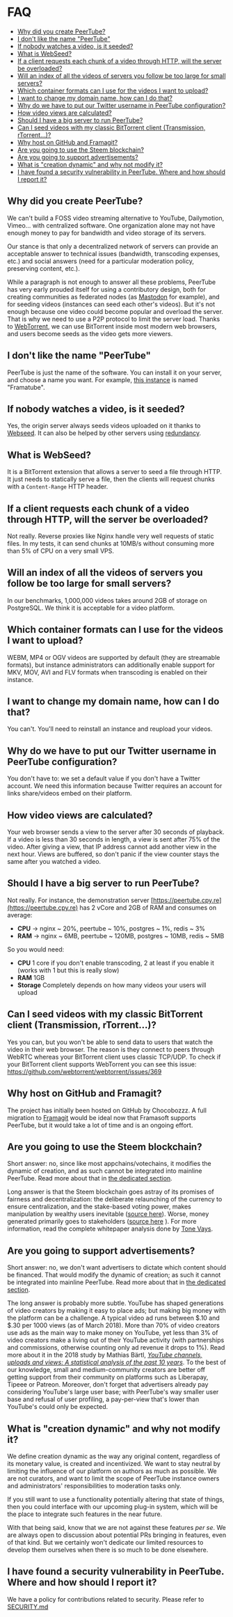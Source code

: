 # FAQ

<!-- Table of contents generated with DocToc: https://github.com/thlorenz/doctoc -->
<!-- START doctoc generated TOC please keep comment here to allow auto update -->
<!-- DON'T EDIT THIS SECTION, INSTEAD RE-RUN doctoc TO UPDATE -->


- [Why did you create PeerTube?](#why-did-you-create-peertube)
- [I don't like the name "PeerTube"](#i-dont-like-the-name-peertube)
- [If nobody watches a video, is it seeded?](#if-nobody-watches-a-video-is-it-seeded)
- [What is WebSeed?](#what-is-webseed)
- [If a client requests each chunk of a video through HTTP, will the server be overloaded?](#if-a-client-requests-each-chunk-of-a-video-through-http-will-the-server-be-overloaded)
- [Will an index of all the videos of servers you follow be too large for small servers?](#will-an-index-of-all-the-videos-of-servers-you-follow-be-too-large-for-small-servers)
- [Which container formats can I use for the videos I want to upload?](#which-container-formats-can-i-use-for-the-videos-i-want-to-upload)
- [I want to change my domain name, how can I do that?](#i-want-to-change-my-domain-name-how-can-i-do-that)
- [Why do we have to put our Twitter username in PeerTube configuration?](#why-do-we-have-to-put-our-twitter-username-in-peertube-configuration)
- [How video views are calculated?](#how-video-views-are-calculated)
- [Should I have a big server to run PeerTube?](#should-i-have-a-big-server-to-run-peertube)
- [Can I seed videos with my classic BitTorrent client (Transmission, rTorrent...)?](#can-i-seed-videos-with-my-classic-bittorrent-client-transmission-rtorrent)
- [Why host on GitHub and Framagit?](#why-host-on-github-and-framagit)
- [Are you going to use the Steem blockchain?](#are-you-going-to-use-the-steem-blockchain)
- [Are you going to support advertisements?](#are-you-going-to-support-advertisements)
- [What is "creation dynamic" and why not modify it?](#what-is-creation-dynamic-and-why-not-modify-it)
- [I have found a security vulnerability in PeerTube. Where and how should I report it?](#i-have-found-a-security-vulnerability-in-peertube-where-and-how-should-i-report-it)

<!-- END doctoc generated TOC please keep comment here to allow auto update -->

## Why did you create PeerTube?

We can't build a FOSS video streaming alternative to YouTube, Dailymotion,
Vimeo... with centralized software. One organization alone may not have
enough money to pay for bandwidth and video storage of its servers.

Our stance is that only a decentralized network of servers can provide an
acceptable answer to technical issues (bandwidth, transcoding expenses, etc.)
and social answers (need for a particular moderation policy, preserving
content, etc.).

While a paragraph is not enough to answer all these problems, PeerTube has
very early prouded itself for using a contributory design, both for creating
communities as federated nodes (as [Mastodon](https://joinmastodon.org/) for
example), and for seeding videos (instances can seed each other's videos). But it's not
enough because one video could become popular and overload the server. That is
why we need to use a P2P protocol to limit the server load. Thanks to
[WebTorrent](https://github.com/feross/webtorrent), we can use BitTorrent
inside most modern web browsers, and users become seeds as the video gets
more viewers.


## I don't like the name "PeerTube"

PeerTube is just the name of the software. You can install it on your
server, and choose a name you want. For example, [this instance](https://framatube.org/)
is named "Framatube".


## If nobody watches a video, is it seeded?

Yes, the origin server always seeds videos uploaded on it thanks to
[Webseed](http://www.bittorrent.org/beps/bep_0019.html).
It can also be helped by other servers using [redundancy](https://docs.joinpeertube.org/#/contribute-architecture?id=redundancy-between-instances).


## What is WebSeed?

It is a BitTorrent extension that allows a server to seed a file through HTTP.
It just needs to statically serve a file, then the clients will request chunks
with a `Content-Range` HTTP header.


## If a client requests each chunk of a video through HTTP, will the server be overloaded?

Not really. Reverse proxies like Nginx handle very well requests of static
files. In my tests, it can send chunks at 10MB/s without consuming more than 5%
of CPU on a very small VPS.


## Will an index of all the videos of servers you follow be too large for small servers?

In our benchmarks, 1,000,000 videos takes around 2GB of storage on PostgreSQL.
We think it is acceptable for a video platform.


## Which container formats can I use for the videos I want to upload?

WEBM, MP4 or OGV videos are supported by default (they are streamable formats),
but instance administrators can additionally enable support for MKV, MOV, AVI
and FLV formats when transcoding is enabled on their instance.


## I want to change my domain name, how can I do that?

You can't. You'll need to reinstall an instance and reupload your videos.


## Why do we have to put our Twitter username in PeerTube configuration?

You don't have to: we set a default value if you don't have a Twitter account.
We need this information because Twitter requires an account for links share/videos embed on their platform.


## How video views are calculated?

Your web browser sends a view to the server after 30 seconds of playback. If a video is less than 30 seconds in length, a view is sent after 75% of the video. After giving a view, that IP address cannot add another view in the next hour.
Views are buffered, so don't panic if the view counter stays the same after you watched a video.


## Should I have a big server to run PeerTube?

Not really. For instance, the demonstration server [https://peertube.cpy.re](https://peertube.cpy.re) has 2 vCore and 2GB of RAM and consumes on average:
 * **CPU** -> nginx ~ 20%, peertube ~ 10%,   postgres ~ 1%, redis ~ 3%
 * **RAM** -> nginx ~ 6MB, peertube ~ 120MB, postgres ~ 10MB, redis ~ 5MB

So you would need:
 * **CPU** 1 core if you don't enable transcoding, 2 at least if you enable it (works with 1 but this is really slow)
 * **RAM** 1GB
 * **Storage** Completely depends on how many videos your users will upload


## Can I seed videos with my classic BitTorrent client (Transmission, rTorrent...)?

Yes you can, but you won't be able to send data to users that watch the video in their web browser.
The reason is they connect to peers through WebRTC whereas your BitTorrent client uses classic TCP/UDP.
To check if your BitTorrent client supports WebTorrent you can see this issue: https://github.com/webtorrent/webtorrent/issues/369


## Why host on GitHub and Framagit?

The project has initially been hosted on GitHub by Chocobozzz. A full migration to [Framagit](https://framagit.org/chocobozzz/PeerTube) would be ideal now that Framasoft supports PeerTube, but it would take a lot of time and is an ongoing effort.


## Are you going to use the Steem blockchain?

Short answer: no, since like most appchains/votechains, it modifies the dynamic of creation, and as such cannot be integrated into mainline PeerTube. Read more about that in [the dedicated section](#what-is-creation-dynamic-and-why-not-modify-it).

Long answer is that the Steem blockchain goes astray of its promises of fairness and decentralization: the deliberate relaunching of the currency to ensure centralization, and the stake-based voting power, makes manipulation by wealthy users inevitable ([source here](https://decentralize.today/the-ugly-truth-behind-steemit-1a525f5e156)).
Worse, money generated primarily goes to stakeholders ([source here](https://steemit.com/steemit/@orly/how-the-steem-pyramid-scheme-really-works) ).
For more information, read the complete whitepaper analysis done by [Tone Vays](https://twitter.com/ToneVays/status/761975587451928576).

## Are you going to support advertisements?

Short answer: no, we don't want advertisers to dictate which content should be financed.
That would modify the dynamic of creation; as such it cannot be integrated into mainline PeerTube.
Read more about that in [the dedicated section](#what-is-creation-dynamic-and-why-not-modify-it).

The long answer is probably more subtle. YouTube has shaped generations of video creators by making it easy to place ads;
but making big money with the platform can be a challenge.
A typical video ad runs between $.10 and $.30 per 1000 views (as of March 2018).
More than 70% of video creators use ads as the main way to make money on YouTube, yet less than 3% of video creators make a living out of their YouTube activity (with partnerships and commissions, otherwise counting only ad revenue it drops to 1%).
Read more about it in the 2018 study by Mathias Bärtl, [*YouTube channels, uploads and views: A statistical analysis of the past 10 years*](https://www.dropbox.com/s/0cq4wtxm83s95t2/10.1177%401354856517736979.pdf?dl=0).
To the best of our knowledge, small and medium-community creators are better off getting support from their community on platforms such as Liberapay, Tipeee or Patreon.
Moreover, don't forget that advertisers already pay considering YouTube's large user base; with PeerTube's way smaller user base and refusal of user profiling, a pay-per-view that's lower than YouTube's could only be expected.

## What is "creation dynamic" and why not modify it?

We define creation dynamic as the way any original content, regardless of its monetary value, is created and incentivized.
We want to stay neutral by limiting the influence of our platform on authors as much as possible. We are not curators, and want to limit the scope of PeerTube instance owners and administrators' responsibilities to moderation tasks only.

If you still want to use a functionality potentially altering that state of things, then you could interface with our upcoming plug-in system, which will be the place to integrate such features in the near future.

With that being said, know that we are not against these features *per se*.
We are always open to discussion about potential PRs bringing in features, even of that kind. But we certainly won't dedicate our limited resources to develop them ourselves when there is so much to be done elsewhere.

## I have found a security vulnerability in PeerTube. Where and how should I report it?

We have a policy for contributions related to security. Please refer to [SECURITY.md](./SECURITY.md)

